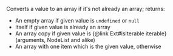 Converts a value to an array if it's not already an array; returns:

- An empty array if given value is `undefined` or `null`
- Itself if given value is already an array
- An array copy if given value is {@link Ext#isIterable iterable} (arguments, NodeList and alike)
- An array with one item which is the given value, otherwise
